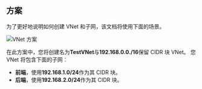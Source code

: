 ## <a name="scenario"></a>方案

为了更好地说明如何创建 VNet 和子网，该文档将使用下面的场景。

![VNet 方案](./media/virtual-networks-create-vnet-scenario-include/vnet-scenario.png)

在此方案中，您将创建名为**TestVNet**与**192.168.0.0./16**保留 CIDR 块 VNet。 您 VNet 将包含下面的子网︰ 

- **前端**，使用**192.168.1.0/24**作为其 CIDR 块。
- **后端**，使用**192.168.2.0/24**作为其 CIDR 块。

 